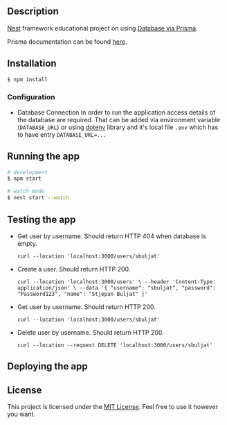 ## Description

[Nest](https://github.com/nestjs/nest) framework educational project on using [Database via Prisma](https://docs.nestjs.com/recipes/prisma).

Prisma documentation can be found [here](https://www.prisma.io/docs/getting-started/quickstart).

## Installation

```bash
$ npm install
```

### Configuration

- Database Connection
  In order to run the application access details of the database are required. That can be added via environment variable (`DATABASE_URL`) or using [dotenv](https://github.com/motdotla/dotenv) library and it's local file `.env` which has to have entry `DATABASE_URL=...`

## Running the app

```bash
# development
$ npm start

# watch mode
$ nest start --watch
```

## Testing the app

- Get user by username. Should return HTTP 404 when database is empty.

  `curl --location 'localhost:3000/users/sbuljat'`

- Create a user. Should return HTTP 200.

  `curl --location 'localhost:3000/users' \
--header 'Content-Type: application/json' \
--data '{
    "username": "sbuljat",
    "password": "Password123",
    "name": "Stjepan Buljat"
}'`

- Get user by username. Should return HTTP 200.

  `curl --location 'localhost:3000/users/sbuljat'`

- Delete user by username. Should return HTTP 200.

  `curl --location --request DELETE 'localhost:3000/users/sbuljat'`

## Deploying the app


## License

This project is licensed under the [MIT License](https://opensource.org/licenses/MIT). Feel free to use it however you want.
